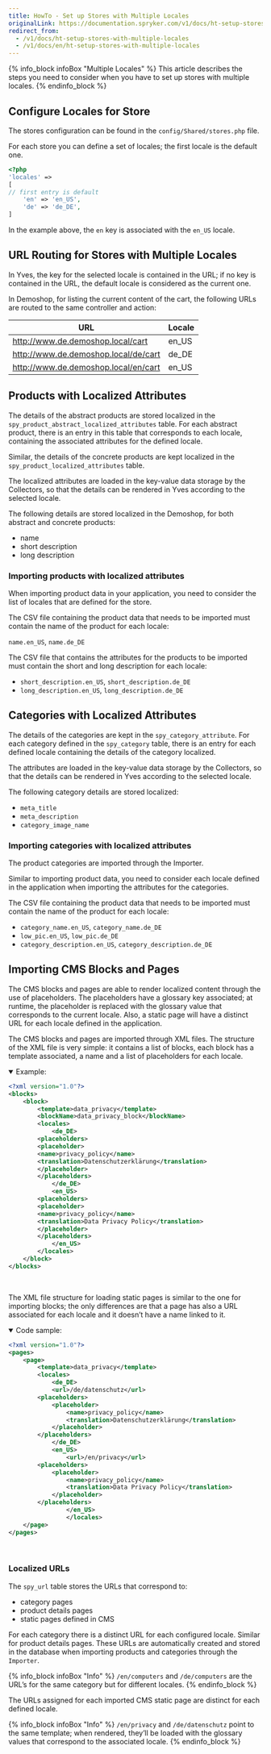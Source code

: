 ```yaml
---
title: HowTo - Set up Stores with Multiple Locales
originalLink: https://documentation.spryker.com/v1/docs/ht-setup-stores-with-multiple-locales
redirect_from:
  - /v1/docs/ht-setup-stores-with-multiple-locales
  - /v1/docs/en/ht-setup-stores-with-multiple-locales
---
```


{% info_block infoBox "Multiple Locales" %}
This article describes the steps you need to consider when you have to set up stores with multiple locales.
{% endinfo_block %}

## Configure Locales for Store
		
The stores configuration can be found in the `config/Shared/stores.php` file. 

For each store you can define a set of locales; the first locale is the default one.

```php
<?php
'locales' => 				
[
// first entry is default
	'en' => 'en_US',
	'de' => 'de_DE',
]
```

In the example above, the `en` key is associated with the `en_US` locale.

## URL Routing for Stores with Multiple Locales
		
In Yves, the key for the selected locale is contained in the URL; if no key is contained in the URL, the default locale is considered as the current one.

In Demoshop, for listing the current content of the cart, the following URLs are routed to the same controller and action:

| URL	| Locale |
| --- | --- |
| http://www.de.demoshop.local/cart | en_US |
| http://www.de.demoshop.local/de/cart |  de_DE|
|http://www.de.demoshop.local/en/cart  |  en_US|

## Products with Localized Attributes
		
The details of the abstract products are stored localized in the `spy_product_abstract_localized_attributes` table. For each abstract product, there is an entry in this table that corresponds to each locale, containing the associated attributes for the defined locale.
		
Similar, the details of the concrete products are kept localized in the `spy_product_localized_attributes` table.

The localized attributes are loaded in the key-value data storage by the Collectors, so that the details can be rendered in Yves according to the selected locale.

The following details are stored localized in the Demoshop, for both abstract and concrete products:

* name
* short description
* long description

### Importing products with localized attributes
When importing product data in your application, you need to consider the list of locales that are defined for the store.

The CSV file containing the product data that needs to be imported must contain the name of the product for each locale:

`name.en_US`, `name.de_DE`
			
The CSV file that contains the attributes for the products to be imported must contain the short and long description for each locale:
		
* `short_description.en_US`, `short_description.de_DE`
* `long_description.en_US`, `long_description.de_DE`

## Categories with Localized Attributes
		
The details of the categories are kept in the `spy_category_attribute`. For each category defined in the `spy_category` table, there is an entry for each defined locale containing the details of the category localized.
		
The attributes are loaded in the key-value data storage by the Collectors, so that the details can be rendered in Yves according to the selected locale.

The following category details are stored localized:

* `meta_title`
* `meta_description`
* `category_image_name`

### Importing categories with localized attributes
		
The product categories are imported through the Importer.

Similar to importing product data, you need to consider each locale defined in the application when importing the attributes for the categories.

The CSV file containing the product data that needs to be imported must contain the name of the product for each locale:

* `category_name.en_US`, `category_name.de_DE`
* `low_pic.en_US`, `low_pic.de_DE`
* `category_description.en_US`, `category_description.de_DE`

## Importing CMS Blocks and Pages
		
The CMS blocks and pages are able to render localized content through the use of placeholders. The placeholders have a glossary key associated; at runtime, the placeholder is replaced with the glossary value that corresponds to the current locale. Also, a static page will have a distinct URL for each locale defined in the application.

The CMS blocks and pages are imported through XML files. The structure of the XML file is very simple: it contains a list of blocks, each block has a template associated, a name and a list of placeholders for each locale.

<details open>
<summary>Example:</summary>
    
```xml
<?xml version="1.0"?>
<blocks>
	<block>
		<template>data_privacy</template>
		<blockName>data_privacy_block</blockName>
		<locales>
			<de_DE>
		<placeholders>
		<placeholder>
		<name>privacy_policy</name>
		<translation>Datenschutzerklärung</translation>
		</placeholder>
		</placeholders>
			</de_DE>
			<en_US>
		<placeholders>
		<placeholder>
		<name>privacy_policy</name>
		<translation>Data Privacy Policy</translation>
		</placeholder>
		</placeholders>
			</en_US>
		</locales>
	</block>
</blocks>
```

</br>
</details>

The XML file structure for loading static pages is similar to the one for importing blocks; the only differences are that a page has also a URL associated for each locale and it doesn’t have a name linked to it.

<details open>
<summary>Code sample:</summary>
    
```xml
<?xml version="1.0"?>
<pages>
	<page>
		<template>data_privacy</template>
		<locales>
			<de_DE>
			<url>/de/datenschutz</url>
		<placeholders>
			<placeholder>
				<name>privacy_policy</name>
				<translation>Datenschutzerklärung</translation>
			</placeholder>
		</placeholders>
			</de_DE>
			<en_US>
				<url>/en/privacy</url>
		<placeholders>
			<placeholder>
				<name>privacy_policy</name>
				<translation>Data Privacy Policy</translation>
			</placeholder>
		</placeholders>
				</en_US>
				</locales>
	</page>
</pages>
```
   
</br>
</details>

### Localized URLs
The `spy_url` table stores the URLs that correspond to:

* category pages
* product details pages
* static pages defined in CMS
			
For each category there is a distinct URL for each configured locale. Similar for product details pages. These URLs are automatically created and stored in the database when importing products and categories through the `Importer`.

{% info_block infoBox "Info" %}
`/en/computers` and `/de/computers` are the URL’s for the same category but for different locales.
{% endinfo_block %}

The URLs assigned for each imported CMS static page are distinct for each defined locale.

{% info_block infoBox "Info" %}
`/en/privacy` and `/de/datenschutz` point to the same template; when rendered, they’ll be loaded with the glossary values that correspond to the associated locale.
{% endinfo_block %}
